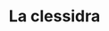 ---
layout: post
title: La clessidra
director: Wojciech Has
year: 1973
cover: https://images.mubicdn.net/images/film/23351/cache-91468-1567477982/image-w1280.jpg
---